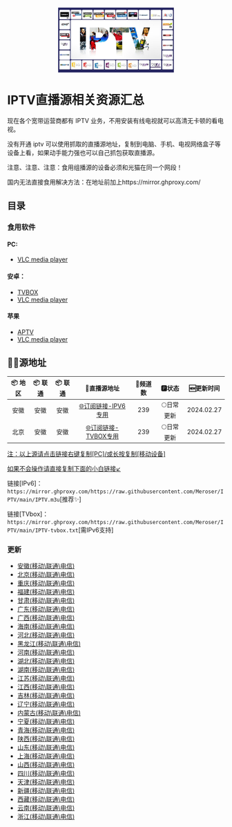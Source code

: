 <p align="center"><img src="IPTV.jpg" alt="iptv" width="auto" height="150"></p>

# IPTV直播源相关资源汇总

现在各个宽带运营商都有 IPTV 业务，不用安装有线电视就可以高清无卡顿的看电视。

没有开通 iptv 可以使用抓取的直播源地址，复制到电脑、手机、电视网络盒子等设备上看，如果动手能力强也可以自己抓包获取直播源。

注意、注意、注意：食用组播源的设备必须和光猫在同一个网段！

国内无法直接食用解决方法：在地址前加上https://mirror.ghproxy.com/

## 目录

### 食用软件

#### PC:
- [VLC media player](https://www.videolan.org/vlc/)

#### 安卓：
- [TVBOX](https://github.com/o0HalfLife0o/TVBoxOSC/releases)
- [VLC media player](https://www.videolan.org/vlc/download-android.html)

#### 苹果
- [APTV](https://apps.apple.com/cn/app/aptv/id1630403500)
- [VLC media player](https://www.videolan.org/vlc/download-ios.html)

## 🏄‍♀️源地址


|     📦 地区      |     📦 联通      |     📦 联通      |          🔗直播源地址                          | 🔢频道数 |   🅿状态   | 🆕更新时间  |
| :-------------: | :-------------: | :-------------: | :----------------------------------------: | :-----: | :-------: | :--------: |
| 安徽 | 安徽 | 安徽 | [🌐订阅链接-IPV6专用](https://mirror.ghproxy.com/https://raw.githubusercontent.com/Meroser/IPTV/main/IPTV.m3u) |   239   | 🌕日常更新 | 2024.02.27 |
|  北京   | 安徽 | 安徽 | [🌐订阅链接-TVBOX专用](https://mirror.ghproxy.com/https://raw.githubusercontent.com/Meroser/IPTV/main/IPTV-tvbox.txt) |   239   | 🌕日常更新 | 2024.02.27 |

<u>注：以上源请点击链接右键复制[PC]/或长按复制[移动设备]</u>

<u>如果不会操作请直接复制下面的小白链接↙</u>

链接[IPv6]：`https://mirror.ghproxy.com/https://raw.githubusercontent.com/Meroser/IPTV/main/IPTV.m3u`[推荐✨]

链接[TVbox]：`https://mirror.ghproxy.com/https://raw.githubusercontent.com/Meroser/IPTV/main/IPTV-tvbox.txt`[需IPv6支持]


### 更新

- [安徽(移动\联通\电信)](https://raw.githubusercontent.com/xisohi/TVBOXOSC/master/live/anhui)
- [北京(移动\联通\电信)](https://raw.githubusercontent.com/xisohi/TVBOXOSC/master/live/beijing) 
- [重庆(移动\联通\电信)](https://raw.githubusercontent.com/xisohi/TVBOXOSC/master/live/chongqing)
- [福建(移动\联通\电信)](https://raw.githubusercontent.com/xisohi/TVBOXOSC/master/live/fujian)
- [甘肃(移动\联通\电信)](https://raw.githubusercontent.com/xisohi/TVBOXOSC/master/live/gansu)
- [广东(移动\联通\电信)](https://raw.githubusercontent.com/xisohi/TVBOXOSC/master/live/guangdong) 
- [广西(移动\联通\电信)](https://raw.githubusercontent.com/xisohi/TVBOXOSC/master/live/guangxi) 
- [海南(移动\联通\电信)](https://raw.githubusercontent.com/xisohi/TVBOXOSC/master/live/hainan) 
- [河北(移动\联通\电信)](https://raw.githubusercontent.com/xisohi/TVBOXOSC/master/live/hebei)
- [黑龙江(移动\联通\电信)](https://raw.githubusercontent.com/xisohi/TVBOXOSC/master/live/heilongjiang)
- [河南(移动\联通\电信)](https://raw.githubusercontent.com/xisohi/TVBOXOSC/master/live/henan) 
- [湖北(移动\联通\电信)](https://raw.githubusercontent.com/xisohi/TVBOXOSC/master/live/hubei) 
- [湖南(移动\联通\电信)](https://raw.githubusercontent.com/xisohi/TVBOXOSC/master/live/hunan) 
- [江苏(移动\联通\电信)](https://raw.githubusercontent.com/xisohi/TVBOXOSC/master/live/jiangsu) 
- [江西(移动\联通\电信)](https://raw.githubusercontent.com/xisohi/TVBOXOSC/master/live/jiangxi) 
- [吉林(移动\联通\电信)](https://raw.githubusercontent.com/xisohi/TVBOXOSC/master/live/jilin) 
- [辽宁(移动\联通\电信)](https://raw.githubusercontent.com/xisohi/TVBOXOSC/master/live/liaoning) 
- [内蒙古(移动\联通\电信)](https://raw.githubusercontent.com/xisohi/TVBOXOSC/master/live/neimenggu) 
- [宁夏(移动\联通\电信)](https://raw.githubusercontent.com/xisohi/TVBOXOSC/master/live/ningxia) 
- [青海(移动\联通\电信)](https://raw.githubusercontent.com/xisohi/TVBOXOSC/master/live/qinghai) 
- [陕西(移动\联通\电信)](https://raw.githubusercontent.com/xisohi/TVBOXOSC/master/live/xhan3xi)
- [山东(移动\联通\电信)](https://raw.githubusercontent.com/xisohi/TVBOXOSC/master/live/shandong) 
- [上海(移动\联通\电信)](https://raw.githubusercontent.com/xisohi/TVBOXOSC/master/live/shanghai) 
- [山西(移动\联通\电信)](https://raw.githubusercontent.com/xisohi/TVBOXOSC/master/live/shanxi) 
- [四川(移动\联通\电信)](https://raw.githubusercontent.com/xisohi/TVBOXOSC/master/live/sichuan) 
- [天津(移动\联通\电信)](https://raw.githubusercontent.com/xisohi/TVBOXOSC/master/live/tianjin) 
- [新疆(移动\联通\电信)](https://raw.githubusercontent.com/xisohi/TVBOXOSC/master/live/xingjiang) 
- [西藏(移动\联通\电信)](https://raw.githubusercontent.com/xisohi/TVBOXOSC/master/live/xizang) 
- [云南(移动\联通\电信)](https://raw.githubusercontent.com/xisohi/TVBOXOSC/master/live/yunnan)
- [浙江(移动\联通\电信)](https://raw.githubusercontent.com/xisohi/TVBOXOSC/master/live/zhejiang) 